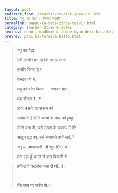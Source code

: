 ```yaml
---
layout: post
redirect_from: /teacher-student-jokes/15.html
title: पप्पू का बेटा - जिन्दा तस्वीर
permalink: pappu-ka-beta-zinda-tasvir.html
category: Teacher-Student-Jokes
nextnav: chhoti-madhmukhi-tumhe-kyan-deti-hai.html
prevnav: pani-ka-formula-batao.html
---
```

> पप्पू का बेटा,
> 
> ऐसी तस्वीर बनाता कि लगता मानो
> 
> तस्वीर जिन्दा है.!!
> 
> मास्टर जी ने,
> 
> पप्पू को फोन किया – ..आपका बेटा
> 
> बड़ा शैतान है ..!!
> 
> आज उसने क्लासरूम की
> 
> जमीन पे 2000 रूपये के नोट की हूबहू
> 
> फोटो बना दी..उसे उठाने के चक्कर में मेरे
> 
> नाख़ून टूट गए..इसे समझाते क्यों नहीं..?
> 
> पप्पू – ..मास्टरजी ..मैं खुद ICU से
> 
> बोल रहा हूँ..पगले ने कल बिजली के

> सॉकेट पे केटरीना बना दी थी..!!
> .
> 
> .
> 
> होंठ जल गए करेंट से.!!